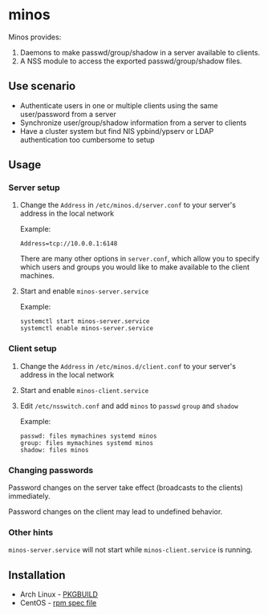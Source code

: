 # minos
Minos provides:

1. Daemons to make passwd/group/shadow in a server available to clients.
2. A NSS module to access the exported passwd/group/shadow files.

## Use scenario
* Authenticate users in one or multiple clients using the same user/password from a server
* Synchronize user/group/shadow information from a server to clients
* Have a cluster system but find NIS ypbind/ypserv or LDAP authentication too cumbersome to setup

## Usage

### Server setup

1.  Change the `Address` in `/etc/minos.d/server.conf` to your server's address in the local network
  
    Example:
    ```
    Address=tcp://10.0.0.1:6148
    ```
    
    There are many other options in `server.conf`, which allow you to specify which users and groups
    you would like to make available to the client machines.

2.  Start and enable `minos-server.service`

    Example:
    ```
    systemctl start minos-server.service
    systemctl enable minos-server.service
    ```

### Client setup

1.  Change the `Address` in `/etc/minos.d/client.conf` to your server's address in the local network
2.  Start and enable `minos-client.service`
3.  Edit `/etc/nsswitch.conf` and add `minos` to `passwd` `group` and `shadow`

    Example: 
    
    ```
    passwd: files mymachines systemd minos
    group: files mymachines systemd minos
    shadow: files minos
    ```

### Changing passwords

Password changes on the server take effect (broadcasts to the clients) immediately.

Password changes on the client may lead to undefined behavior.
   
### Other hints

`minos-server.service` will not start while `minos-client.service` is running.

## Installation

* Arch Linux - [PKGBUILD](https://github.com/afg984/minos-git.PKGBUILD)
* CentOS - [rpm spec file](https://github.com/afg984/minos.spec)
